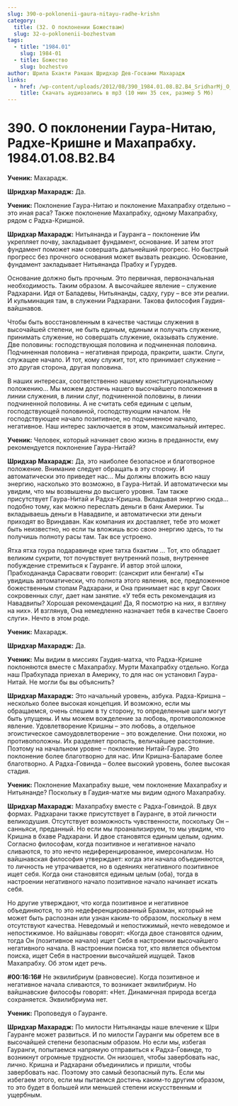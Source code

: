 ```yaml
---
slug: 390-o-poklonenii-gaura-nitayu-radhe-krishn
category:
  title: (32. О поклонении Божествам)
  slug: 32-o-poklonenii-bozhestvam
tags:
  - title: "1984.01"
    slug: 1984-01
  - title: Божество
    slug: bozhestvo
author: Шрила Бхакти Ракшак Шридхар Дев-Госвами Махарадж
links:
  - href: /wp-content/uploads/2012/08/390_1984.01.08.B2.B4_SridharMj_O_poklonenii_Gaura-Nitayu_Radhe-Krishne_i_Mahaprabhu.mp3
    title: Скачать аудиозапись в mp3 (10 мин 35 сек, размер 5 Мб)
---
```


# 390. О поклонении Гаура-Нитаю, Радхе-Кришне и Махапрабху. 1984.01.08.B2.B4

**Ученик:** Махарадж.

**Шридхар Махарадж:** Да.

**Ученик:** Поклонение Гаура-Нитаю и поклонение Махапрабху отдельно – это иная раса? Также поклонение Махапрабху, одному Махапрабху, рядом с Радха-Кришной.

**Шридхар Махарадж:** Нитьянанда и Гауранга – поклонение Им укрепляет почву, закладывает фундамент, основание. И затем этот фундамент поможет нам совершать дальнейший прогресс. Но быстрый прогресс без прочного основания может вызвать реакцию. Основание, фундамент закладывает Нитьянанда Прабху и Гурудев.

Основание должно быть прочным. Это первичная, первоначальная необходимость. Таким образом. А высочайшее явление – служение Радхарани. Идя от Баладевы, Нитьянанды, садху, гуру – все эти реалии. И кульминация там, в служении Радхарани. Такова философия Гаудия-вайшнавов.

Чтобы быть восстановленным в качестве частицы служения в высочайшей степени, не быть единым, единым и получать служение, принимать служение, но совершать служение, оказывать служение. Две половины: господствующая половина и подчиненная половина. Подчиненная половина – негативная природа, пракрити, шакти. Слуги, служащее начало. И тот, кому служит, тот, кто принимает служение – это другая сторона, другая половина.

В наших интересах, соответственно нашему конституциональному положению… Мы можем достичь нашего высочайшего положения в линии служения, в линии слуг, подчиненной половины, в линии подчиненной половины. А не считать себя единым с целым, господствующей половиной, господствующим началом. Не господствующее начало позитивное, но подчиненное начало, негативное. Наш интерес заключается в этом, максимальный интерес.

**Ученик:** Человек, который начинает свою жизнь в преданности, ему рекомендуется поклонение Гаура-Нитай?

**Шридхар Махарадж:** Да, это наиболее безопасное и благотворное положение. Внимание следует обращать в эту сторону. И автоматически это приведет нас… Мы должны вложить всю нашу энергию, насколько это возможно, в Гаура-Нитай. И автоматически мы увидим, что мы возвышены до высшего уровня. Там также присутствует Гаура-Нитай и Радха-Кришна. Вкладывая энергию сюда… подобно тому, как можно переслать деньги в банк Америки. Ты вкладываешь деньги в Навадвипе, и автоматически эти деньги приходят во Вриндаван. Как компания их доставляет, тебе это может быть неизвестно, но если ты вложишь всю свою энергию здесь, то ты получишь полноту расы там. Так все устроено.

Ятха ятха гоура подаравинде крие татха бхактим … Тот, кто обладает великим сукрити, тот почувствует внутренний позыв, внутреннее побуждение стремиться к Гауранге. И автор этой шлоки, Прабходананда Сарасвати говорит: (санскрит или бенгали) «Ты увидишь автоматически, что полнота этого явления, все, предложенное божественным стопам Радхарани, и Она принимает нас в круг Своих сокровенных слуг, дает нам занятие. «У тебя есть рекомендация из Навадвипы? Хорошая рекомендация! Да, Я посмотрю на них, я взгляну на них». И взглянув, Она немедленно назначает тебя в качестве Своего слуги». Нечто в этом роде.

**Ученик:** Махарадж.

**Шридхар Махарадж:** Да.

**Ученик:** Мы видим в миссиях Гаудия-матха, что Радха-Кришне поклоняются вместе с Махапрабху. Мурти Махапрабху отдельно. Когда наш Прабхупада приехал в Америку, то для нас он установил Гаура-Нитай. Не могли бы вы объяснить?

**Шридхар Махарадж:** Это начальный уровень, азбука. Радха-Кришна – несколько более высокая концепция. И возможно, если мы обращаемся, очень спешим в ту сторону, то определенные шаги могут быть упущены. И мы можем вожделение за любовь, противоположное явление. Удовлетворение Кришны – это любовь, а отдельное эгоистическое самоудовлетворение – это вожделение. Они похожи, но противоположны. Их разделяет пропасть, величайшее расстояние. Поэтому на начальном уровне – поклонение Нитай-Гауре. Это поклонение более благотворно для нас. Или Кришна-Балараме более благотворно. А Радха-Говинда – более высокий уровень, более высокая стадия.

**Ученик:** Поклонение Махапрабху выше, чем поклонение Махапрабху и Нитьянанде? Поскольку в Гаудия-матхе мы видим одного Махапрабху.

**Шридхар Махарадж:** Махапрабху вместе с Радха-Говиндой. В двух формах. Радхарани также присутствует в Гауранге, в этой личности великодушия. Отсутствует возможность чувственности, поскольку Он – санньяси, преданный. Но если мы проанализируем, то мы увидим, что Кришна в бхаве Радхарани. И двое становятся единым целым, одним. Согласно философам, когда позитивное и негативное начало сливаются, то это нечто недиференцированное, имерсонализм. Но вайшнавская философия утверждает: когда эти начала объединяются, то личность не утрачивается, но в одеяниях негативного позитивное ищет себя. Когда они становятся единым целым (оба), тогда в настроении негативного начало позитивное начало начинает искать себя.

Но другие утверждают, что когда позитивное и негативное объединяются, то это недеференцированный Брахман, который не может быть распознан или узнан каким-то образом, поскольку в нем отсутствуют качества. Неведомый и непостижимый, нечто неведомое и непостижимое. Но вайшнавы говорят: «Когда двое становятся одним, тогда Он (позитивное начало) ищет Себя в настроении высочайшего негативного начала. В настроении поиска тот, кто является объектом поиска, ищет Себя в настроении высочайшей ищущей. Таков Махапрабху. Об этом идет речь.

**#00:16:16#** Не эквилибриум (равновесие). Когда позитивное и негативное начала сливаются, то возникает эквилибриум. Но вайшнавские философы говорят: «Нет. Динамичная природа всегда сохраняется. Эквилибриума нет.

**Ученик:** Проповедуя о Гауранге.

**Шридхар Махарадж:** По милости Нитьянанды наше влечение к Шри Гауранге может развиться. И по милости Гауранги мы обретем все в высочайшей степени безопасным образом. Но если мы, избегая Гауранги, попытаемся напрямую отправиться к Радха-Говинде, то возникнут огромные трудности. Он низошел, чтобы завербовать нас, лично. Кришна и Радхарани объединились и пришли, чтобы завербовать нас. Поэтому это самый безопасный путь. Если мы избегаем этого, если мы пытаемся достичь каким-то другим образом, то это будет в большей или меньшей степени искусственным и ущербным.

